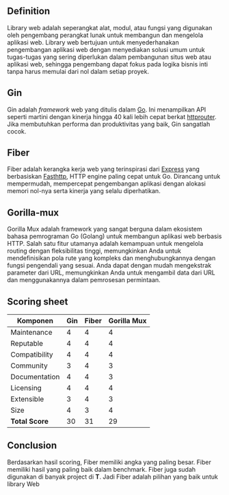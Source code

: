 ## Definition

Library web adalah seperangkat alat, modul, atau fungsi yang digunakan oleh pengembang perangkat lunak untuk membangun dan mengelola aplikasi web. Library web bertujuan untuk menyederhanakan pengembangan aplikasi web dengan menyediakan solusi umum untuk tugas-tugas yang sering diperlukan dalam pembangunan situs web atau aplikasi web, sehingga pengembang dapat fokus pada logika bisnis inti tanpa harus memulai dari nol dalam setiap proyek.

## Gin

Gin adalah _framework_ web yang ditulis dalam [Go](https://go.dev/). Ini menampilkan API seperti martini dengan kinerja hingga 40 kali lebih cepat berkat [httprouter](https://github.com/julienschmidt/httprouter). Jika membutuhkan performa dan produktivitas yang baik, Gin sangatlah cocok.

## Fiber

Fiber adalah kerangka kerja web yang terinspirasi dari [Express](https://github.com/expressjs/express) yang berbasiskan [Fasthttp](https://github.com/valyala/fasthttp), HTTP engine paling cepat untuk Go. Dirancang untuk mempermudah, mempercepat pengembangan aplikasi dengan alokasi memori nol-nya serta kinerja yang selalu diperhatikan.

## Gorilla-mux

Gorilla Mux adalah framework yang sangat berguna dalam ekosistem bahasa pemrograman Go (Golang) untuk membangun aplikasi web berbasis HTTP. Salah satu fitur utamanya adalah kemampuan untuk mengelola routing dengan fleksibilitas tinggi, memungkinkan Anda untuk mendefinisikan pola rute yang kompleks dan menghubungkannya dengan fungsi pengendali yang sesuai. Anda dapat dengan mudah mengekstrak parameter dari URL, memungkinkan Anda untuk mengambil data dari URL dan menggunakannya dalam pemrosesan permintaan.

## Scoring sheet

| Komponen        | Gin | Fiber | Gorilla Mux |
|-----------------|-----|-------|-------------|
| Maintenance     | 4   | 4     | 4           |
| Reputable       | 4   | 4     | 4           |
| Compatibility   | 4   | 4     | 4           |
| Community       | 3   | 4     | 3           |
| Documentation   | 4   | 4     | 3           |
| Licensing       | 4   | 4     | 4           |
| Extensible      | 3   | 4     | 3           |
| Size            | 4   | 3     | 4           |
| **Total Score** | 30  | 31    | 29          |

## Conclusion

Berdasarkan hasil scoring, Fiber memiliki angka yang paling besar. Fiber memiliki hasil yang paling baik dalam benchmark. Fiber juga sudah digunakan di banyak project di **T**. Jadi Fiber adalah pilihan yang baik untuk library Web